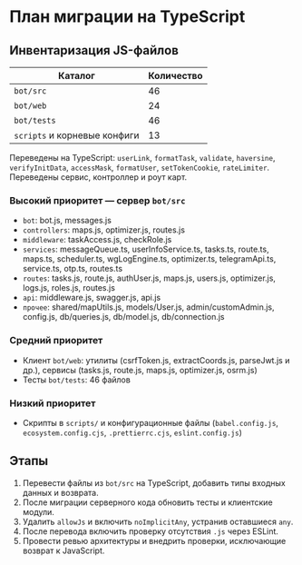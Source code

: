 <!-- Назначение файла: план миграции JavaScript в TypeScript, основные модули: bot, web. -->

# План миграции на TypeScript

## Инвентаризация JS-файлов

| Каталог                      | Количество |
| ---------------------------- | ---------- |
| `bot/src`                    | 46         |
| `bot/web`                    | 24         |
| `bot/tests`                  | 46         |
| `scripts` и корневые конфиги | 13         |

Переведены на TypeScript: `userLink`, `formatTask`, `validate`, `haversine`, `verifyInitData`, `accessMask`, `formatUser`, `setTokenCookie`, `rateLimiter`.
Переведены сервис, контроллер и роут карт.

### Высокий приоритет — сервер `bot/src`

- `bot`: bot.js, messages.js
- `controllers`: maps.js, optimizer.js, routes.js
- `middleware`: taskAccess.js, checkRole.js
- `services`: messageQueue.ts, userInfoService.ts, tasks.ts, route.ts, maps.ts, scheduler.ts, wgLogEngine.ts, optimizer.ts, telegramApi.ts, service.ts, otp.ts, routes.ts
- `routes`: tasks.js, route.js, authUser.js, maps.js, users.js, optimizer.js, logs.js, roles.js, routes.js
- `api`: middleware.js, swagger.js, api.js
- `прочее`: shared/mapUtils.js, models/User.js, admin/customAdmin.js, config.js, db/queries.js, db/model.js, db/connection.js

### Средний приоритет

- Клиент `bot/web`: утилиты (csrfToken.js, extractCoords.js, parseJwt.js и др.), сервисы (tasks.js, route.js, maps.js, optimizer.js, osrm.js)
- Тесты `bot/tests`: 46 файлов

### Низкий приоритет

- Скрипты в `scripts/` и конфигурационные файлы (`babel.config.js`, `ecosystem.config.cjs`, `.prettierrc.cjs`, `eslint.config.js`)

## Этапы

1. Перевести файлы из `bot/src` на TypeScript, добавить типы входных данных и возврата.
2. После миграции серверного кода обновить тесты и клиентские модули.
3. Удалить `allowJs` и включить `noImplicitAny`, устранив оставшиеся `any`.
4. После перевода включить проверку отсутствия `.js` через ESLint.
5. Провести ревью архитектуры и внедрить проверки, исключающие возврат к JavaScript.
